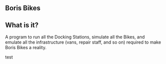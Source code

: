 Boris Bikes
-----------

What is it?
----------

A program to run all the Docking Stations, simulate all the Bikes, and emulate all the infrastructure (vans, repair staff, and so on) required to make Boris Bikes a reality.

test